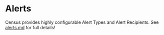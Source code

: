 # Alerts

Census provides highly configurable Alert Types and Alert Recipients. See [alerts.md](../../basics/sync-monitoring/alerts.md "mention") for full details!
